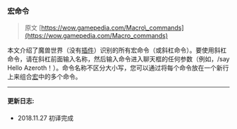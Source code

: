 ### 宏命令

> 原文 [https://wow.gamepedia.com/Macro\_commands](https://wow.gamepedia.com/Macro_commands)

本文介绍了魔兽世界（没有[插件](https://wow.gamepedia.com/Addon)）识别的所有宏命令（或斜杠命令）。要使用斜杠命令，请在斜杠前面输入名称，然后输入命令进入聊天框的任何参数（例如，/say Hello Azeroth！）。命令名称不区分大小写，您可以通过将每个命令放在一个新行上来组合[宏](https://wow.gamepedia.com/Macro)中的多个命令。

---

#### 更新日志:

* 2018.11.27 初译完成



